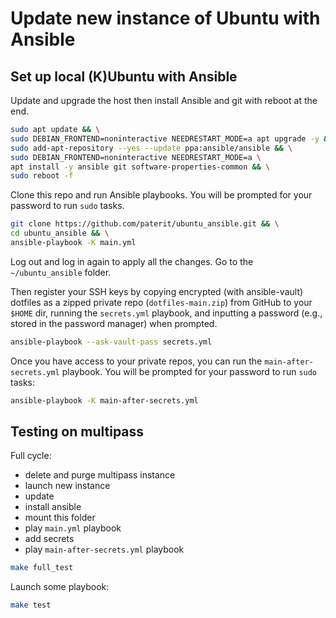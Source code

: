 # Update new instance of Ubuntu with Ansible

## Set up local (K)Ubuntu with Ansible

Update and upgrade the host then install Ansible and git with reboot at the end.

```bash
sudo apt update && \
sudo DEBIAN_FRONTEND=noninteractive NEEDRESTART_MODE=a apt upgrade -y && \
sudo add-apt-repository --yes --update ppa:ansible/ansible && \
sudo DEBIAN_FRONTEND=noninteractive NEEDRESTART_MODE=a \
apt install -y ansible git software-properties-common && \
sudo reboot -f
```

Clone this repo and run Ansible playbooks. You will be prompted for your password to run `sudo` tasks.

```bash
git clone https://github.com/paterit/ubuntu_ansible.git && \
cd ubuntu_ansible && \
ansible-playbook -K main.yml
```

Log out and log in again to apply all the changes. Go to the `~/ubuntu_ansible` folder.

Then register your SSH keys by copying encrypted (with ansible-vault) dotfiles as a zipped private repo (`dotfiles-main.zip`) from GitHub to your `$HOME` dir, running the `secrets.yml` playbook, and inputting a password (e.g., stored in the password manager) when prompted.

```bash
ansible-playbook --ask-vault-pass secrets.yml
```

Once you have access to your private repos, you can run the  `main-after-secrets.yml` playbook. You will be prompted for your password to run `sudo` tasks:

```bash
ansible-playbook -K main-after-secrets.yml
```

## Testing on multipass

Full cycle:

* delete and purge multipass instance
* launch new instance
* update
* install ansible
* mount this folder
* play `main.yml` playbook
* add secrets
* play `main-after-secrets.yml` playbook

```bash
make full_test
```

Launch some playbook:

```bash
make test
```
